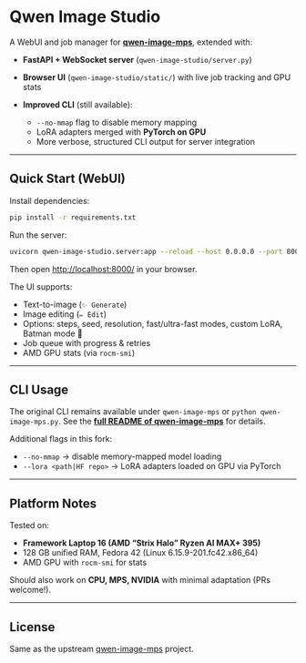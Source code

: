 # Qwen Image Studio

A WebUI and job manager for [**qwen-image-mps**](https://github.com/ivanfioravanti/qwen-image-mps), extended with:

* **FastAPI + WebSocket server** (`qwen-image-studio/server.py`)
* **Browser UI** (`qwen-image-studio/static/`) with live job tracking and GPU stats
* **Improved CLI** (still available):

  * `--no-mmap` flag to disable memory mapping
  * LoRA adapters merged with **PyTorch on GPU**
  * More verbose, structured CLI output for server integration

---

## Quick Start (WebUI)

Install dependencies:

```bash
pip install -r requirements.txt
```

Run the server:

```bash
uvicorn qwen-image-studio.server:app --reload --host 0.0.0.0 --port 8000
```

Then open [http://localhost:8000/](http://localhost:8000/) in your browser.

The UI supports:

* Text-to-image (`✨ Generate`)
* Image editing (`✏️ Edit`)
* Options: steps, seed, resolution, fast/ultra-fast modes, custom LoRA, Batman mode 🦇
* Job queue with progress & retries
* AMD GPU stats (via `rocm-smi`)

---

## CLI Usage

The original CLI remains available under `qwen-image-mps` or `python qwen-image-mps.py`.
See the [**full README of qwen-image-mps**](https://github.com/ivanfioravanti/qwen-image-mps) for details.

Additional flags in this fork:

* `--no-mmap` → disable memory-mapped model loading
* `--lora <path|HF repo>` → LoRA adapters loaded on GPU via PyTorch

---

## Platform Notes

Tested on:

* **Framework Laptop 16 (AMD “Strix Halo” Ryzen AI MAX+ 395)**
* 128 GB unified RAM, Fedora 42 (Linux 6.15.9-201.fc42.x86\_64)
* AMD GPU with `rocm-smi` for stats

Should also work on **CPU, MPS, NVIDIA** with minimal adaptation (PRs welcome!).

---

## License

Same as the upstream [qwen-image-mps](https://github.com/ivanfioravanti/qwen-image-mps) project.

